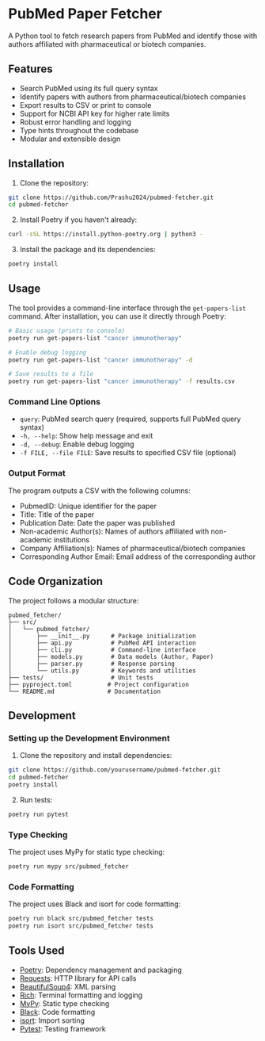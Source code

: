 # PubMed Paper Fetcher

A Python tool to fetch research papers from PubMed and identify those with authors affiliated with pharmaceutical or biotech companies.

## Features

- Search PubMed using its full query syntax
- Identify papers with authors from pharmaceutical/biotech companies
- Export results to CSV or print to console
- Support for NCBI API key for higher rate limits
- Robust error handling and logging
- Type hints throughout the codebase
- Modular and extensible design

## Installation

1. Clone the repository:
```bash
git clone https://github.com/Prashu2024/pubmed-fetcher.git
cd pubmed-fetcher
```

2. Install Poetry if you haven't already:
```bash
curl -sSL https://install.python-poetry.org | python3 -
```

3. Install the package and its dependencies:
```bash
poetry install
```

## Usage

The tool provides a command-line interface through the `get-papers-list` command. After installation, you can use it directly through Poetry:

```bash
# Basic usage (prints to console)
poetry run get-papers-list "cancer immunotherapy"

# Enable debug logging
poetry run get-papers-list "cancer immunotherapy" -d

# Save results to a file
poetry run get-papers-list "cancer immunotherapy" -f results.csv
```

### Command Line Options

- `query`: PubMed search query (required, supports full PubMed query syntax)
- `-h, --help`: Show help message and exit
- `-d, --debug`: Enable debug logging
- `-f FILE, --file FILE`: Save results to specified CSV file (optional)

### Output Format

The program outputs a CSV with the following columns:
- PubmedID: Unique identifier for the paper
- Title: Title of the paper
- Publication Date: Date the paper was published
- Non-academic Author(s): Names of authors affiliated with non-academic institutions
- Company Affiliation(s): Names of pharmaceutical/biotech companies
- Corresponding Author Email: Email address of the corresponding author

## Code Organization

The project follows a modular structure:

```
pubmed_fetcher/
├── src/
│   └── pubmed_fetcher/
│       ├── __init__.py      # Package initialization
│       ├── api.py           # PubMed API interaction
│       ├── cli.py           # Command-line interface
│       ├── models.py        # Data models (Author, Paper)
│       ├── parser.py        # Response parsing
│       └── utils.py         # Keywords and utilities
├── tests/                   # Unit tests
├── pyproject.toml          # Project configuration
└── README.md               # Documentation
```

## Development

### Setting up the Development Environment

1. Clone the repository and install dependencies:
```bash
git clone https://github.com/yourusername/pubmed-fetcher.git
cd pubmed-fetcher
poetry install
```

2. Run tests:
```bash
poetry run pytest
```

### Type Checking

The project uses MyPy for static type checking:

```bash
poetry run mypy src/pubmed_fetcher
```

### Code Formatting

The project uses Black and isort for code formatting:

```bash
poetry run black src/pubmed_fetcher tests
poetry run isort src/pubmed_fetcher tests
```

## Tools Used

- [Poetry](https://python-poetry.org/): Dependency management and packaging
- [Requests](https://requests.readthedocs.io/): HTTP library for API calls
- [BeautifulSoup4](https://www.crummy.com/software/BeautifulSoup/): XML parsing
- [Rich](https://rich.readthedocs.io/): Terminal formatting and logging
- [MyPy](https://mypy.readthedocs.io/): Static type checking
- [Black](https://black.readthedocs.io/): Code formatting
- [isort](https://pycqa.github.io/isort/): Import sorting
- [Pytest](https://docs.pytest.org/): Testing framework

